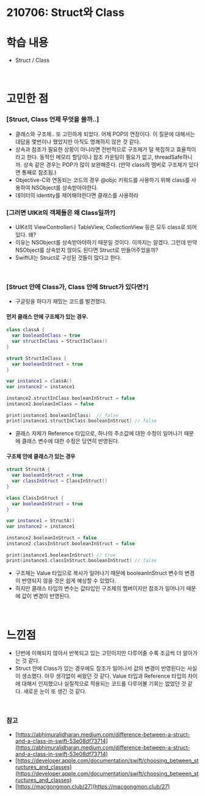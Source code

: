 # 210706: Struct와 Class

# 학습 내용

- Struct / Class

<br>

# 고민한 점

### [Struct, Class 언제 무엇을 쓸까..]

- 클래스와 구조체.. 또 고민하게 되었다. 어제 POP의 연장이다. 이 질문에 대해서는 대답을 몇번이나 했었지만 아직도 명쾌하지 않은 것 같다.
- 상속과 참조가 필요한 상황이 아니라면 전반적으로 구조체가 덜 복잡하고 효율적이라고 한다.  동적인 메모리 할당이나 참조 카운팅이 필요가 없고, threadSafe하니까. 상속 같은 경우는 POP가 많이 보완해준다. (만약 class의 멤버로 구조체가 있다면 통째로 참조됨.)
- Objective-C와 연동되는 코드의 경우 @objc 키워드를 사용하기 위해 class를 사용하여 NSObject를 상속받아야한다.
- 데이터의 identity를 제어해야한다면 클래스를 사용하라

### [그러면 UIKit의 객체들은 왜 Class일까?]

- UIKit의 ViewController나 TableView, CollectionView 등은 모두 class로 되어있다. 왜?
- 이유는 NSObject를 상속받아야하기 때문일 것이다. 이까지는 알겠다. 그런데 만약 NSObject를 상속받지 않아도 된다면 Struct로 만들어주었을까?
- SwiftUI는 Struct로 구성된 것들이 많다고 한다.

<br>

### [Struct 안에 Class가, Class 안에 Struct가 있다면?]

- 구글링을 하다가 재밌는 코드를 발견했다.

#### 먼저 클래스 안에 구조체가 있는 경우.

```swift
class classA {
  var booleanInClass = true
  var structInClass = StructInClass()
}
 
struct StructInClass {
  var booleanInStruct = true
}
 
var instance1 = classA()
var instance2 = instance1
 
instance2.structInClass.booleanInStruct = false
instance2.booleanInClass = false
 
print(instance1.booleanInClass)  // false
print(instance1.structInClass.booleanInStruct) // false
```

- 클래스 자체가 Reference 타입으로, 하나의 주소값에 대한 수정이 일어나기 때문에 클래스 변수에 대한 수정은 당연히 반영된다.

#### 구조체 안에 클래스가 있는 경우

```swift
struct StructA {
  var booleanInStruct = true
  var classInStruct = ClassInStruct()
}
 
class ClassInStruct {
  var booleanInStruct = true
}
 
var instance1 = StructA()
var instance2 = instance1
 
instance2.booleanInStruct = false
instance2.classInStruct.booleanInStruct = false
 
print(instance1.booleanInStruct) // true
print(instance1.classInStruct.booleanInStruct) // false
```

- 구조체는 Value 타입으로 복사가 일어나기 때문에 booleanInStruct 변수의 변경이 반영되지 않을 것은 쉽게 예상할 수 있었다.
- 하지만 클래스 타입의 변수는 값타입인 구조체의 멤버이지만 참조가 일어나기 때문에 값이 변경이 반영된다.

<br>

# 느낀점

- 단번에 이해되지 않아서 반복되고 있는 고민이지만 다루어줄 수록 조금씩 더 알아가는 것 같다.
- Struct 안에 Class가 있는 경우에도 참조가 일어나서 값의 변경이 반영된다는 사실이 생소했다. 아무 생각없이 써왔던 것 같다. Value 타입과 Reference 타입의 차이에 대해서 인지했으나 실질적으로 적용되는 코드를 다루어볼 기회는 없었던 것 같다. 새로운 눈이 또 생긴 것 같다.

<br>

### 참고

- [https://abhimuralidharan.medium.com/difference-between-a-struct-and-a-class-in-swift-53e08df73714](https://abhimuralidharan.medium.com/difference-between-a-struct-and-a-class-in-swift-53e08df73714)
- [https://developer.apple.com/documentation/swift/choosing_between_structures_and_classes](https://developer.apple.com/documentation/swift/choosing_between_structures_and_classes)
- [https://macgongmon.club/27](https://macgongmon.club/27)
